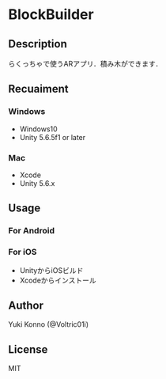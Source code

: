 # BlockBuilder

## Description
らくっちゃで使うARアプリ．積み木ができます．

## Recuaiment

### Windows
- Windows10
- Unity 5.6.5f1 or later

### Mac
- Xcode
- Unity 5.6.x

## Usage

### For Android


### For iOS
- UnityからiOSビルド
- Xcodeからインストール

## Author
Yuki Konno (@Voltric01i)

## License
MIT
